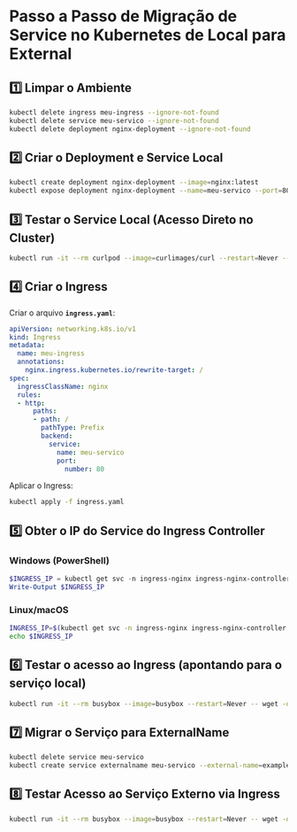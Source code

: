 # Passo a Passo de Migração de Service no Kubernetes de Local para External

## 1️⃣ Limpar o Ambiente
```bash
kubectl delete ingress meu-ingress --ignore-not-found
kubectl delete service meu-servico --ignore-not-found
kubectl delete deployment nginx-deployment --ignore-not-found
```

## 2️⃣ Criar o Deployment e Service Local
```bash
kubectl create deployment nginx-deployment --image=nginx:latest
kubectl expose deployment nginx-deployment --name=meu-servico --port=80
```

## 3️⃣ Testar o Service Local (Acesso Direto no Cluster)
```bash
kubectl run -it --rm curlpod --image=curlimages/curl --restart=Never -- curl -v http://meu-servico
```

## 4️⃣ Criar o Ingress
Criar o arquivo **`ingress.yaml`**:
```yaml
apiVersion: networking.k8s.io/v1
kind: Ingress
metadata:
  name: meu-ingress
  annotations:
    nginx.ingress.kubernetes.io/rewrite-target: /
spec:
  ingressClassName: nginx
  rules:
  - http:
      paths:
      - path: /
        pathType: Prefix
        backend:
          service:
            name: meu-servico
            port:
              number: 80
```

Aplicar o Ingress:
```bash
kubectl apply -f ingress.yaml
```

## 5️⃣ Obter o IP do Service do Ingress Controller
### Windows (PowerShell)
```powershell
$INGRESS_IP = kubectl get svc -n ingress-nginx ingress-nginx-controller --output=jsonpath="{.spec.clusterIP}"
Write-Output $INGRESS_IP
```
### Linux/macOS
```bash
INGRESS_IP=$(kubectl get svc -n ingress-nginx ingress-nginx-controller -o jsonpath='{.spec.clusterIP}')
echo $INGRESS_IP
```

## 6️⃣ Testar o acesso ao Ingress (apontando para o serviço local)
```bash
kubectl run -it --rm busybox --image=busybox --restart=Never -- wget -qO- --header="Host: meu-servico" http://$INGRESS_IP
```

## 7️⃣ Migrar o Serviço para ExternalName
```bash
kubectl delete service meu-servico
kubectl create service externalname meu-servico --external-name=example.com --tcp=80:80
```

## 8️⃣ Testar Acesso ao Serviço Externo via Ingress
```bash
kubectl run -it --rm busybox --image=busybox --restart=Never -- wget -qO- --header="Host: example.com" http://$INGRESS_IP
```

